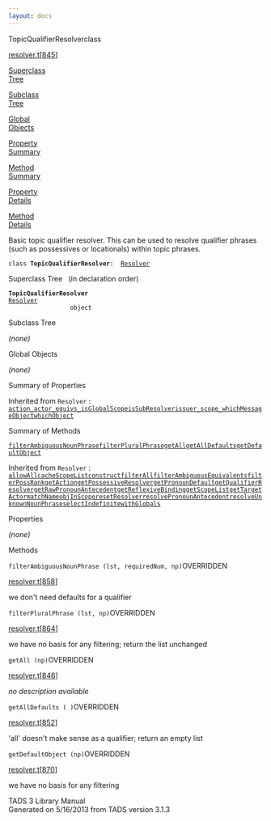 ```yaml
---
layout: docs
---
```

<span class="title">TopicQualifierResolver</span><span class="type">class</span>

[resolver.t](../file/resolver.t.html)\[[845](../source/resolver.t.html#845)\]

[Superclass  
Tree](#_SuperClassTree_)

[Subclass  
Tree](#_SubClassTree_)

[Global  
Objects](#_ObjectSummary_)

[Property  
Summary](#_PropSummary_)

[Method  
Summary](#_MethodSummary_)

[Property  
Details](#_Properties_)

[Method  
Details](#_Methods_)

<div class="fdesc">

Basic topic qualifier resolver. This can be used to resolve qualifier
phrases (such as possessives or locationals) within topic phrases.

`class `**`TopicQualifierResolver`**` :   `[`Resolver`](../object/Resolver.html)

</div>

<span id="_SuperClassTree_"></span>

<div class="mjhd">

<span class="hdln">Superclass Tree</span>   (in declaration order)

</div>

**`TopicQualifierResolver`**  
[`Resolver`](../object/Resolver.html)  
`                 object`  
<span id="_SubClassTree_"></span>

<div class="mjhd">

<span class="hdln">Subclass Tree</span>  

</div>

*(none)* <span id="_ObjectSummary_"></span>

<div class="mjhd">

<span class="hdln">Global Objects</span>  

</div>

*(none)* <span id="_PropSummary_"></span>

<div class="mjhd">

<span class="hdln">Summary of Properties</span>  

</div>



Inherited from `Resolver` :  
[`action_`](../object/Resolver.html#action_)[`actor_`](../object/Resolver.html#actor_)[`equivs_`](../object/Resolver.html#equivs_)[`isGlobalScope`](../object/Resolver.html#isGlobalScope)[`isSubResolver`](../object/Resolver.html#isSubResolver)[`issuer_`](../object/Resolver.html#issuer_)[`scope_`](../object/Resolver.html#scope_)[`whichMessageObject`](../object/Resolver.html#whichMessageObject)[`whichObject`](../object/Resolver.html#whichObject)

<span id="_MethodSummary_"></span>

<div class="mjhd">

<span class="hdln">Summary of Methods</span>  

</div>

[`filterAmbiguousNounPhrase`](#filterAmbiguousNounPhrase)[`filterPluralPhrase`](#filterPluralPhrase)[`getAll`](#getAll)[`getAllDefaults`](#getAllDefaults)[`getDefaultObject`](#getDefaultObject)

Inherited from `Resolver` :  
[`allowAll`](../object/Resolver.html#allowAll)[`cacheScopeList`](../object/Resolver.html#cacheScopeList)[`construct`](../object/Resolver.html#construct)[`filterAll`](../object/Resolver.html#filterAll)[`filterAmbiguousEquivalents`](../object/Resolver.html#filterAmbiguousEquivalents)[`filterPossRank`](../object/Resolver.html#filterPossRank)[`getAction`](../object/Resolver.html#getAction)[`getPossessiveResolver`](../object/Resolver.html#getPossessiveResolver)[`getPronounDefault`](../object/Resolver.html#getPronounDefault)[`getQualifierResolver`](../object/Resolver.html#getQualifierResolver)[`getRawPronounAntecedent`](../object/Resolver.html#getRawPronounAntecedent)[`getReflexiveBinding`](../object/Resolver.html#getReflexiveBinding)[`getScopeList`](../object/Resolver.html#getScopeList)[`getTargetActor`](../object/Resolver.html#getTargetActor)[`matchName`](../object/Resolver.html#matchName)[`objInScope`](../object/Resolver.html#objInScope)[`resetResolver`](../object/Resolver.html#resetResolver)[`resolvePronounAntecedent`](../object/Resolver.html#resolvePronounAntecedent)[`resolveUnknownNounPhrase`](../object/Resolver.html#resolveUnknownNounPhrase)[`selectIndefinite`](../object/Resolver.html#selectIndefinite)[`withGlobals`](../object/Resolver.html#withGlobals)

<span id="_Properties_"></span>

<div class="mjhd">

<span class="hdln">Properties</span>  

</div>

*(none)* <span id="_Methods_"></span>

<div class="mjhd">

<span class="hdln">Methods</span>  

</div>

<span id="filterAmbiguousNounPhrase"></span>

`filterAmbiguousNounPhrase (lst, requiredNum, np)`<span class="rem">OVERRIDDEN</span>

[resolver.t](../file/resolver.t.html)\[[858](../source/resolver.t.html#858)\]

<div class="desc">

we don't need defaults for a qualifier

</div>

<span id="filterPluralPhrase"></span>

`filterPluralPhrase (lst, np)`<span class="rem">OVERRIDDEN</span>

[resolver.t](../file/resolver.t.html)\[[864](../source/resolver.t.html#864)\]

<div class="desc">

we have no basis for any filtering; return the list unchanged

</div>

<span id="getAll"></span>

`getAll (np)`<span class="rem">OVERRIDDEN</span>

[resolver.t](../file/resolver.t.html)\[[846](../source/resolver.t.html#846)\]

<div class="desc">

*no description available*

</div>

<span id="getAllDefaults"></span>

`getAllDefaults ( )`<span class="rem">OVERRIDDEN</span>

[resolver.t](../file/resolver.t.html)\[[852](../source/resolver.t.html#852)\]

<div class="desc">

'all' doesn't make sense as a qualifier; return an empty list

</div>

<span id="getDefaultObject"></span>

`getDefaultObject (np)`<span class="rem">OVERRIDDEN</span>

[resolver.t](../file/resolver.t.html)\[[870](../source/resolver.t.html#870)\]

<div class="desc">

we have no basis for any filtering

</div>

<div class="ftr">

TADS 3 Library Manual  
Generated on 5/16/2013 from TADS version 3.1.3

</div>
